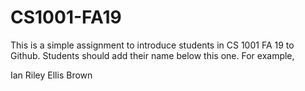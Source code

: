 # CS1001-FA19
This is a simple assignment to introduce students in CS 1001 FA 19 to Github.
Students should add their name below this one. For example,

Ian Riley
Ellis Brown
